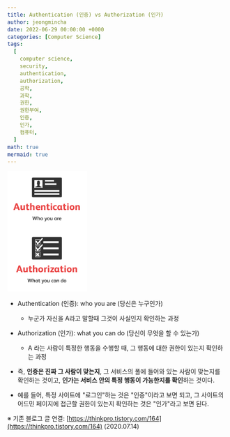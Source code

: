```yaml
---
title: Authentication (인증) vs Authorization (인가)
author: jeongmincha
date: 2022-06-29 00:00:00 +0000
categories: [Computer Science]
tags:
  [
    computer science,
    security,
    authentication,
    authorization,
    공학,
    과학,
    권한,
    권한부여,
    인증,
    인가,
    컴퓨터,
  ]
math: true
mermaid: true
---
```


![Auth](/resources/posts/00003-1.png)

- Authentication (인증): who you are (당신은 누구인가)
  - 누군가 자신을 A라고 말할때 그것이 사실인지 확인하는 과정
- Authorization (인가): what you can do (당신이 무엇을 할 수 있는가)

  - A 라는 사람이 특정한 행동을 수행할 때, 그 행동에 대한 권한이 있는지 확인하는 과정

- 즉, **인증은 진짜 그 사람이 맞는지**, 그 서비스의 풀에 들어와 있는 사람이 맞는지를 확인하는 것이고, **인가는 서비스 안의 특정 행동이 가능한지를 확인**하는 것이다.
- 예를 들어, 특정 사이트에 "로그인"하는 것은 "인증"이라고 보면 되고, 그 사이트의 어드민 페이지에 접근할 권한이 있는지 확인하는 것은 "인가"라고 보면 된다.

※ 기존 블로그 글 연결: [https://thinkpro.tistory.com/164](https://thinkpro.tistory.com/164) (2020.07.14)
